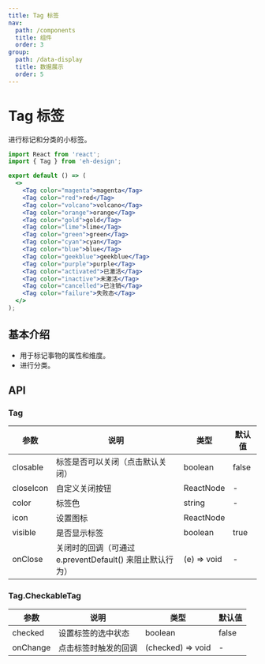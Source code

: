 ```yaml
---
title: Tag 标签
nav:
  path: /components
  title: 组件
  order: 3
group:
  path: /data-display
  title: 数据展示
  order: 5
---
```


# Tag 标签

进行标记和分类的小标签。

```jsx
import React from 'react';
import { Tag } from 'eh-design';

export default () => (
  <>
    <Tag color="magenta">magenta</Tag>
    <Tag color="red">red</Tag>
    <Tag color="volcano">volcano</Tag>
    <Tag color="orange">orange</Tag>
    <Tag color="gold">gold</Tag>
    <Tag color="lime">lime</Tag>
    <Tag color="green">green</Tag>
    <Tag color="cyan">cyan</Tag>
    <Tag color="blue">blue</Tag>
    <Tag color="geekblue">geekblue</Tag>
    <Tag color="purple">purple</Tag>
    <Tag color="activated">已激活</Tag>
    <Tag color="inactive">未激活</Tag>
    <Tag color="cancelled">已注销</Tag>
    <Tag color="failure">失败态</Tag>
  </>
);
```

## 基本介绍

- 用于标记事物的属性和维度。
- 进行分类。

## API

### Tag

| 参数      | 说明                                                     | 类型        | 默认值 |
| --------- | -------------------------------------------------------- | ----------- | ------ |
| closable  | 标签是否可以关闭（点击默认关闭）                         | boolean     | false  |
| closeIcon | 自定义关闭按钮                                           | ReactNode   | -      |
| color     | 标签色                                                   | string      | -      |
| icon      | 设置图标                                                 | ReactNode   |
| visible   | 是否显示标签                                             | boolean     | true   |
| onClose   | 关闭时的回调（可通过 e.preventDefault() 来阻止默认行为） | (e) => void | -      |

### Tag.CheckableTag

| 参数     | 说明                 | 类型              | 默认值 |
| -------- | -------------------- | ----------------- | ------ |
| checked  | 设置标签的选中状态   | boolean           | false  |
| onChange | 点击标签时触发的回调 | (checked) => void | -      |
